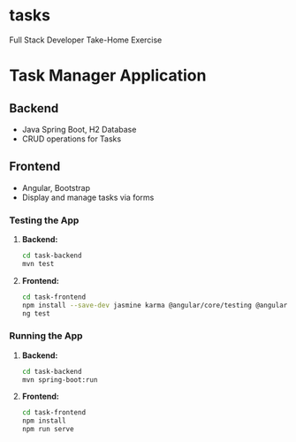# tasks
Full Stack Developer Take-Home Exercise


# Task Manager Application

## Backend
- Java Spring Boot, H2 Database
- CRUD operations for Tasks

## Frontend
- Angular, Bootstrap
- Display and manage tasks via forms

### Testing the App
1. **Backend:**
   ```bash
   cd task-backend
   mvn test

2. **Frontend:**
   ```bash
   cd task-frontend
   npm install --save-dev jasmine karma @angular/core/testing @angular/common/http/testing
   ng test


### Running the App
1. **Backend:**
   ```bash
   cd task-backend
   mvn spring-boot:run

2. **Frontend:**
   ```bash
   cd task-frontend
   npm install
   npm run serve

